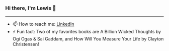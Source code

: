 ### Hi there, I'm Lewis 👋

---


<!--
**ofili/ofili** is a ✨ _special_ ✨ repository because its `README.md` (this file) appears on your GitHub profile.


Here are some ideas to get you started:

- 🔭 I’m currently working on ...
- 🌱 I’m currently learning ...
- 👯 I’m looking to collaborate on ...
- 🤔 I’m looking for help with ...
- 💬 Ask me about ...
-->
- 📫 How to reach me: <a href="https://linkedin.com/in/ofililewis">LinkedIn</a>
- ⚡ Fun fact: Two of my favorites books are A Billion Wicked Thoughts by Ogi Ogas & Sai Gaddam, and How Will You Measure Your Life by Clayton Christensen!

